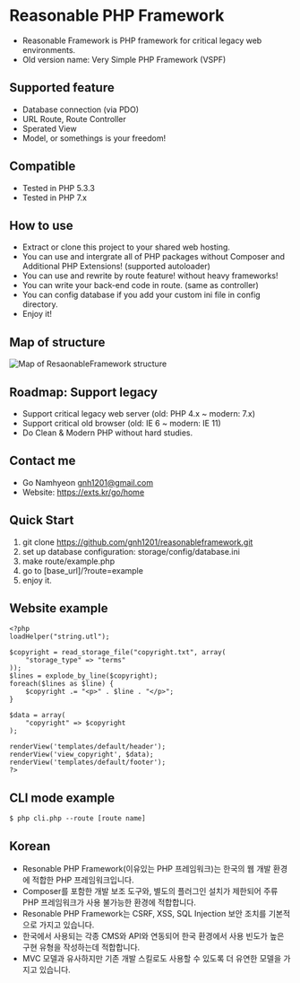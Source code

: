 # Reasonable PHP Framework
- Reasonable Framework is PHP framework for critical legacy web environments. 
- Old version name: Very Simple PHP Framework (VSPF)
 
## Supported feature
- Database connection (via PDO)
- URL Route, Route Controller
- Sperated View
- Model, or somethings is your freedom!

## Compatible
- Tested in PHP 5.3.3
- Tested in PHP 7.x

## How to use
- Extract or clone this project to your shared web hosting.
- You can use and intergrate all of PHP packages without Composer and Additional PHP Extensions! (supported autoloader)
- You can use and rewrite by route feature! without heavy frameworks!
- You can write your back-end code in route. (same as controller)
- You can config database if you add your custom ini file in config directory.
- Enjoy it!

## Map of structure
![Map of ResaonableFramework structure](https://github.com/gnh1201/reasonableframework/raw/master/assets/img/reasonableframework.jpg)

## Roadmap: Support legacy
- Support critical legacy web server (old: PHP 4.x ~ modern: 7.x)
- Support critical old browser (old: IE 6 ~ modern: IE 11)
- Do Clean & Modern PHP without hard studies.

## Contact me
- Go Namhyeon <gnh1201@gmail.com>
- Website: https://exts.kr/go/home

## Quick Start
1. git clone https://github.com/gnh1201/reasonableframework.git
2. set up database configuration: storage/config/database.ini
3. make route/example.php
4. go to [base_url]/?route=example
5. enjoy it.

##  Website example
```
<?php
loadHelper("string.utl");

$copyright = read_storage_file("copyright.txt", array(
    "storage_type" => "terms"
));
$lines = explode_by_line($copyright);
foreach($lines as $line) {
    $copyright .= "<p>" . $line . "</p>";
}

$data = array(
    "copyright" => $copyright
);

renderView('templates/default/header');
renderView('view_copyright', $data);
renderView('templates/default/footer');
?>
```

## CLI mode example
```
$ php cli.php --route [route name]
```

## Korean
- Resonable PHP Framework(이유있는 PHP 프레임워크)는 한국의 웹 개발 환경에 적합한 PHP 프레임워크입니다.
- Composer를 포함한 개발 보조 도구와, 별도의 플러그인 설치가 제한되어 주류 PHP 프레임워크가 사용 불가능한 환경에 적합합니다.
- Resonable PHP Framework는 CSRF, XSS, SQL Injection 보안 조치를 기본적으로 가지고 있습니다.
- 한국에서 사용되는 각종 CMS와 API와 연동되어 한국 환경에서 사용 빈도가 높은 구현 유형을 작성하는데 적합합니다.
- MVC 모델과 유사하지만 기존 개발 스킬로도 사용할 수 있도록 더 유연한 모델을 가지고 있습니다.
